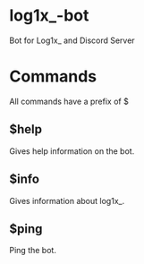 # log1x_-bot
 Bot for Log1x_ and Discord Server
# Commands
 All commands have a prefix of $
## $help
 Gives help information on the bot.
## $info
 Gives information about log1x_.
## $ping
 Ping the bot.